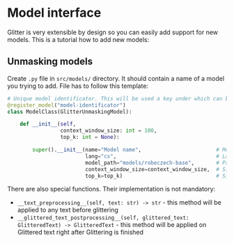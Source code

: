 # Model interface
Glitter is very extensible by design so you can easily add support for new models.
This is a tutorial how to add new models:

## Unmasking models
Create `.py` file in `src/models/` directory. It should contain a name of a model
you trying to add. File has to follow this template:

```py
# Unique model identificator. This will be used a key under which can be model class accessed
@register_model("model-identificator")
class ModelClass(GlitterUnmaskingModel):

    def __init__(self,
                 context_window_size: int = 100,
                 top_k: int = None):

        super().__init__(name="Model name",                        # Modela name in human readable format
                         lang="cs",                                # Language on which model was trained
                         model_path="models/robeczech-base",       # Path from projects root to directory wi model files
                         context_window_size=context_window_size,  # Size of default context window
                         top_k=top_k)                              # Size of list with top results (if is None than it is set to size of model vocab)


```

There are also special functions. Their implementation is not mandatory:

- `__text_preprocessing__(self, text: str) -> str` - this method will be applied to any text before glittering
- `__glittered_text_postprocessing__(self, glittered_text: GlitteredText) -> GlitteredText` - this method will be applied on Glittered text right after Glittering is finished

